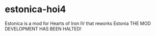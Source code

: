 # estonica-hoi4
Estonica is a mod for Hearts of Iron IV that reworks Estonia
THE MOD DEVELOPMENT HAS BEEN HALTED!
